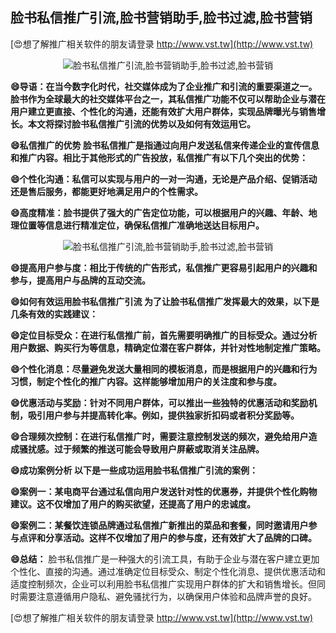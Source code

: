 ## **脸书私信推广引流,脸书营销助手,脸书过滤,脸书营销**

[😍想了解推广相关软件的朋友请登录 http://www.vst.tw](http://www.vst.tw)

 <center><img src="https://vst.tw/MP4/tuiguang/png/0.png" alt="脸书私信推广引流,脸书营销助手,脸书过滤,脸书营销"></center>

**😄导语：在当今数字化时代，社交媒体成为了企业推广和引流的重要渠道之一。脸书作为全球最大的社交媒体平台之一，其私信推广功能不仅可以帮助企业与潜在用户建立更直接、个性化的沟通，还能有效扩大用户群体，实现品牌曝光与销售增长。本文将探讨脸书私信推广引流的优势以及如何有效运用它。**

**😄私信推广的优势 脸书私信推广是指通过向用户发送私信来传递企业的宣传信息和推广内容。相比于其他形式的广告投放，私信推广有以下几个突出的优势：**

**😄个性化沟通：私信可以实现与用户的一对一沟通，无论是产品介绍、促销活动还是售后服务，都能更好地满足用户的个性需求。**

**😄高度精准：脸书提供了强大的广告定位功能，可以根据用户的兴趣、年龄、地理位置等信息进行精准定位，确保私信推广准确地送达目标用户。**

 <center><img src="https://vst.tw/MP4/tuiguang/png/2.png" alt="脸书私信推广引流,脸书营销助手,脸书过滤,脸书营销"></center>

**😄提高用户参与度：相比于传统的广告形式，私信推广更容易引起用户的兴趣和参与，提高用户与品牌的互动交流。**

**😄如何有效运用脸书私信推广引流 为了让脸书私信推广发挥最大的效果，以下是几条有效的实践建议：**

**😄定位目标受众：在进行私信推广前，首先需要明确推广的目标受众。通过分析用户数据、购买行为等信息，精确定位潜在客户群体，并针对性地制定推广策略。**

**😄个性化消息：尽量避免发送大量相同的模板消息，而是根据用户的兴趣和行为习惯，制定个性化的推广内容。这样能够增加用户的关注度和参与度。**

**😄优惠活动与奖励：针对不同用户群体，可以推出一些独特的优惠活动和奖励机制，吸引用户参与并提高转化率。例如，提供独家折扣码或者积分奖励等。**

**😄合理频次控制：在进行私信推广时，需要注意控制发送的频次，避免给用户造成骚扰感。过于频繁的推送可能会导致用户屏蔽或取消关注品牌。**

**😄成功案例分析 以下是一些成功运用脸书私信推广引流的案例：**

**😄案例一：某电商平台通过私信向用户发送针对性的优惠券，并提供个性化购物建议。这不仅增加了用户的购买欲望，还提高了用户的忠诚度。**

**😄案例二：某餐饮连锁品牌通过私信推广新推出的菜品和套餐，同时邀请用户参与点评和分享活动。这样不仅增加了用户的参与度，还有效扩大了品牌的口碑。**

**😄总结：**
脸书私信推广是一种强大的引流工具，有助于企业与潜在客户建立更加个性化、直接的沟通。通过准确定位目标受众、制定个性化消息、提供优惠活动和适度控制频次，企业可以利用脸书私信推广实现用户群体的扩大和销售增长。但同时需要注意遵循用户隐私、避免骚扰行为，以确保用户体验和品牌声誉的良好。

[😍想了解推广相关软件的朋友请登录 http://www.vst.tw](http://www.vst.tw)



